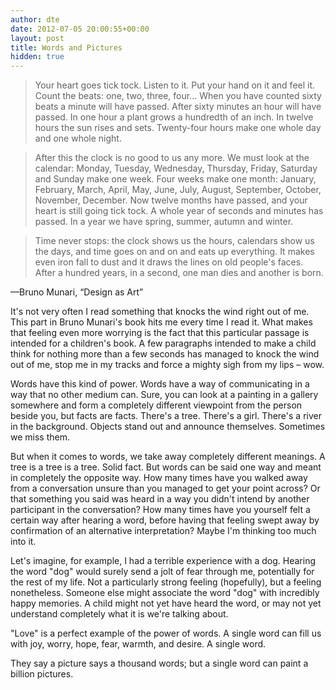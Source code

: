 ```yaml
---
author: dte
date: 2012-07-05 20:00:55+00:00
layout: post
title: Words and Pictures
hidden: true
---
```


> Your heart goes tick tock. Listen to it. Put your hand on it and feel it. Count the beats: one, two, three, four... When you have counted sixty beats a minute will have passed. After sixty minutes an hour will have passed. In one hour a plant grows a hundredth of an inch. In twelve hours the sun rises and sets. Twenty-four hours make one whole day and one whole night.

> After this the clock is no good to us any more. We must look at the calendar: Monday, Tuesday, Wednesday, Thursday, Friday, Saturday and Sunday make one week. Four weeks make one month: January, February, March, April, May, June, July, August, September, October, November, December. Now twelve months have passed, and your heart is still going tick tock. A whole year of seconds and minutes has passed. In a year we have spring, summer, autumn and winter.

> Time never stops: the clock shows us the hours, calendars show us the days, and time goes on and on and eats up everything. It makes even iron fall to dust and it draws the lines on old people's faces. After a hundred years, in a second, one man dies and another is born.

—Bruno Munari, “Design as Art”


It's not very often I read something that knocks the wind right out of me. This part in Bruno Munari's book hits me every time I read it. What makes that feeling even more worrying is the fact that this particular passage is intended for a children's book. A few paragraphs intended to make a child think for nothing more than a few seconds has managed to knock the wind out of me, stop me in my tracks and force a mighty sigh from my lips – wow.

Words have this kind of power. Words have a way of communicating in a way that no other medium can. Sure, you can look at a painting in a gallery somewhere and form a completely different viewpoint from the person beside you, but facts are facts. There's a tree. There's a girl. There's a river in the background. Objects stand out and announce themselves. Sometimes we miss them.

But when it comes to words, we take away completely different meanings. A tree is a tree is a tree. Solid fact. But words can be said one way and meant in completely the opposite way. How many times have you walked away from a conversation unsure than you managed to get your point across? Or that something you said was heard in a way you didn't intend by another participant in the conversation? How many times have you yourself felt a certain way after hearing a word, before having that feeling swept away by confirmation of an alternative interpretation? Maybe I'm thinking too much into it.

Let's imagine, for example, I had a terrible experience with a dog. Hearing the word "dog" would surely send a jolt of fear through me, potentially for the rest of my life. Not a particularly strong feeling (hopefully), but a feeling nonetheless. Someone else might associate the word "dog" with incredibly happy memories. A child might not yet have heard the word, or may not yet understand completely what it is we're talking about.

"Love" is a perfect example of the power of words. A single word can fill us with joy, worry, hope, fear, warmth, and desire. A single word.

They say a picture says a thousand words; but a single word can paint a billion pictures.
